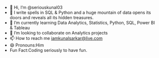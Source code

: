 - 👋 Hi, I’m @seriouskunal03
- 👀 I write spells in SQL & Python and a huge mountain of data opens its doors and reveals all its hidden treasures. 
- 🌱 I’m currently learning Data Analytics, Statistics, Python, SQL, Power BI  & Tableau
- 💞️ I’m looking to collaborate on Analytics projects
- 📫 How to reach me iamkunalsarkar@live.com
- 😄 Pronouns:Him
- Fun Fact:Coding seriously to have fun.



